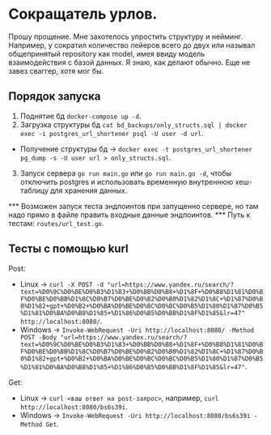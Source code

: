 # Сокращатель урлов.

Прошу прощение. Мне захотелось упростить структуру и нейминг. Например, у сократил количество лейеров всего до двух или называл общепринятый repository как model, имея ввиду модель взаимодействия с базой данных. Я знаю, как делают обычно. Еще не завез сваггер, хотя мог бы.

## Порядок запуска

1. Поднятие бд `docker-compose up -d`.
2. Загрузка структуры бд `cat bd_backups/only_structs.sql | docker exec -i postgres_url_shortener psql -U user -d url`.
- Получение структуры бд -> `docker exec -t postgres_url_shortener pg_dump -s -U user url > only_structs.sql`.
3. Запуск сервера `go run main.go` или `go run main.go -d`, чтобы отключить postgres и использовать временную внутреннюю хеш-таблицу для хранения данных.

*** Возможен запуск теста эндпоинтов при запущенно сервере, но там надо прямо в файле править входные данные эндпоинтов. ***
Путь к тестам: `routes/url_test.go`.

## Тесты с помощью kurl

Post: 
- Linux -> `curl -X POST -d "url=https://www.yandex.ru/search/?text=%D0%9C%D0%BE%D0%B3%D1%83+%D0%BB%D0%B8+%D1%8F+%D0%B8%D1%81%D0%BF%D0%BE%D0%BB%D1%8C%D0%B7%D0%BE%D0%B2%D0%B0%D1%82%D1%8C+%D1%87%D0%B0%D1%82+gpt+%D0%B2+%D0%BA%D0%BE%D0%BC%D0%BC%D0%B5%D1%80%D1%87%D0%B5%D1%81%D0%BA%D0%B8%D1%85+%D1%86%D0%B5%D0%BB%D1%8F%D1%85&lr=47" http://localhost:8080/`.
- Windows -> `Invoke-WebRequest -Uri http://localhost:8080/ -Method POST -Body "url=https://www.yandex.ru/search/?text=%D0%9C%D0%BE%D0%B3%D1%83+%D0%BB%D0%B8+%D1%8F+%D0%B8%D1%81%D0%BF%D0%BE%D0%BB%D1%8C%D0%B7%D0%BE%D0%B2%D0%B0%D1%82%D1%8C+%D1%87%D0%B0%D1%82+gpt+%D0%B2+%D0%BA%D0%BE%D0%BC%D0%BC%D0%B5%D1%80%D1%87%D0%B5%D1%81%D0%BA%D0%B8%D1%85+%D1%86%D0%B5%D0%BB%D1%8F%D1%85&lr=47"`.

Get: 
- Linux -> `curl <ваш ответ на post-запрос>`, например, `curl http://localhost:8080/bs6s39i`.
- Windows -> `Invoke-WebRequest -Uri http://localhost:8080/bs6s39i -Method Get`.
